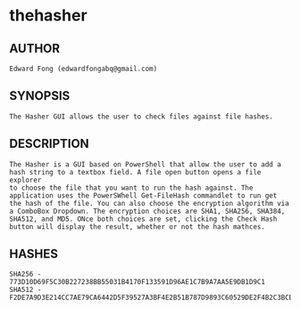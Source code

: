 # thehasher
## AUTHOR
	Edward Fong (edwardfongabq@gmail.com)

## SYNOPSIS
    The Hasher GUI allows the user to check files against file hashes.

## DESCRIPTION 
    The Hasher is a GUI based on PowerShell that allow the user to add a hash string to a textbox field. A file open button opens a file explorer
	to choose the file that you want to run the hash against. The application uses the PowerSWhell Get-FileHash commandlet to run get the hash of the file. You can also choose the encryption algorithm via a ComboBox Dropdown. The encryption choices are SHA1, SHA256, SHA384, SHA512, and MD5. ONce both choices are set, clicking the Check Hash button will display the result, whether or not the hash mathces. 

## HASHES
    SHA256 - 773D10D69F5C30B227238BB55031B4170F133591D96AE1C7B9A7AA5E9DB1D9C1
    SHA512 - F2DE7A9D3E214CC7AE79CA6442D5F39527A3BF4E2B51B787D9893C60529DE2F4B2C3BCEAA168ACF46A601C3F34F7B7B401275E304A0C22F4702D00E11B863285
